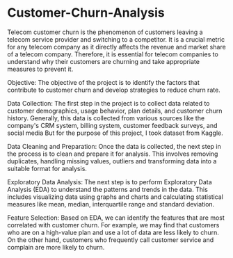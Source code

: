 # Customer-Churn-Analysis
Telecom customer churn is the phenomenon of customers leaving a telecom service provider and switching to a competitor. It is a crucial metric for any telecom company as it directly affects the revenue and market share of a telecom company. Therefore, it is essential for telecom companies to understand why their customers are churning and take appropriate measures to prevent it.

Objective: The objective of the project is to identify the factors that contribute to customer churn and develop strategies to reduce churn rate.

Data Collection:
The first step in the project is to collect data related to customer demographics, usage behavior, plan details, and customer churn history. Generally, this data is collected from various sources like the company's CRM system, billing system, customer feedback surveys, and social media But for the purpose of this project, I took dataset from Kaggle.

Data Cleaning and Preparation:
Once the data is collected, the next step in the process is to clean and prepare it for analysis. This involves removing duplicates, handling missing values, outliers and transforming data into a suitable format for analysis.

Exploratory Data Analysis:
The next step is to perform Exploratory Data Analysis (EDA) to understand the patterns and trends in the data. This includes visualizing data using graphs and charts and calculating statistical measures like mean, median, interquartile range and standard deviation. 

Feature Selection:
Based on EDA, we can identify the features that are most correlated with customer churn. For example, we may find that customers who are on a high-value plan and use a lot of data are less likely to churn. On the other hand, customers who frequently call customer service and complain are more likely to churn.
